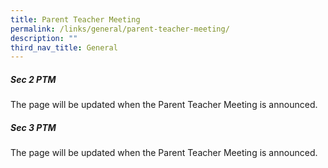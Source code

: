 ```yaml
---
title: Parent Teacher Meeting
permalink: /links/general/parent-teacher-meeting/
description: ""
third_nav_title: General
---
```

##### Sec 2 PTM
The page will be updated when the Parent Teacher Meeting is announced.

##### Sec 3 PTM
The page will be updated when the Parent Teacher Meeting is announced.